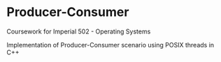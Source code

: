 # Producer-Consumer
Coursework for Imperial 502 - Operating Systems

Implementation of Producer-Consumer scenario using POSIX threads in C++
